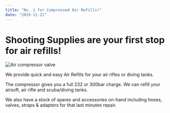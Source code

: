 ```yaml
---
title: "No. 1 for Compressed Air Refills!"
date: "2019-11-21"
---
```


# **Shooting Supplies are your first stop for air refills!**

![Air compressor valve](https://res.cloudinary.com/shooting-supplies/image/upload/v1574353197/Gun-Charging-Kit-A-Clamp-with-hose_jkwukc.jpg)

We provide quick and easy Air Refills for your air rifles or diving tanks.

The compressor gives you a full 232 or 300bar charge. We can refill your airsoft, air rifle and scuba/diving tanks.

We also have a stock of spares and accessories on-hand including hoses, valves, straps & adapters for that last minutes repair.
